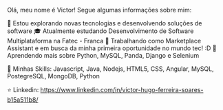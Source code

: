 Olá, meu nome é Victor!
Segue algumas informações sobre mim: 



🤔 Estou explorando novas tecnologias e desenvolvendo soluções de software
🎓 Atualmente estudando Desenvolvimento de Software Multiplataforma na Fatec - Franca
💼 Trabalhando como Marketplace Assistant e em busca da minha primeira oportunidade no mundo tec! :D
🌱 Aprendendo mais sobre Python, MySQL, Panda, Django e Selenium

🚀 Minhas Skills:
Javascript, Java, Nodejs, HTML5, CSS, Angular, MySQL, PostegreSQL, MongoDB, Python

⭐ Linkedin: https://www.linkedin.com/in/victor-hugo-ferreira-soares-b15a511b8/

